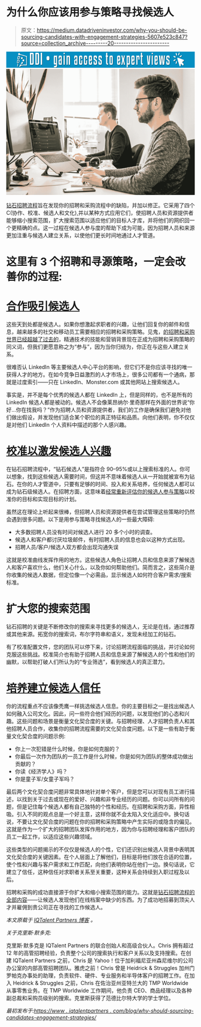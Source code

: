 # 为什么你应该用参与策略寻找候选人

> 原文：<https://medium.datadriveninvestor.com/why-you-should-be-sourcing-candidates-with-engagement-strategies-5607e523c847?source=collection_archive---------20----------------------->

[![](img/fe0b02c560ebdec7a12d890fadcd4914.png)](http://www.track.datadriveninvestor.com/1B9E)![](img/611e338621c59a055ce452b9aa88173b.png)

[钻石招聘流程](https://www.iqtalentpartners.com/blog/evolution-candidate-funnel-diamond-recruiting-infographic/)旨在发现你的招聘和采购流程中的缺陷，并加以修正。它采用了四个 C(协作、校准、候选人和文化),并以某种方式应用它们，使招聘人员和资源提供者能够缩小搜索范围，扩大搜索范围以适应他们的目标人才库，并将他们的网织回一个更精确的点。这一过程在候选人参与度的帮助下成为可能，因为招聘人员和来源更加注重与候选人建立关系，以使他们更长时间地通过人才管道。

# 这里有 3 个招聘和寻源策略，一定会改善你的过程:

# [合作吸引候选人](https://www.iqtalentpartners.com/blog/kickstart-collaboration-workplace/)

这些天到处都是候选人。如果你想激起求职者的兴趣，让他们回复你的邮件和信息，越来越多的社交和移动员工需要相应的招聘和采购策略。见鬼，[的招聘和采购世界已经超越了过去的](https://www.iqtalentpartners.com/blog/chris-murdock-reflecting-20-years-recruiting/)，精通技术的技能和营销背景现在正成为招聘和采购策略的同义词，但我们更愿意称之为“参与”，因为当你归结为，你正在与这些人建立关系。

很难否认 LinkedIn 等主要候选人中心平台的影响，但它们不是你应该寻找的唯一获得人才的地方。在如今竞争日益激烈的人才市场上，很多公司都有一个通病，那就是过度索引——只在 LinkedIn、Monster.com 或其他网站上搜索候选人。

事实是，并不是每个优秀的候选人都在 LinkedIn 上，但是同样的，也不是所有的 LinkedIn 候选人都是被动的。候选人不会像莱昂纳尔·里奇那样在外面的世界说“你好…你在找我吗？”作为招聘人员和资源提供者，我们的工作是确保我们避免对他们做出假设，并发现他们适合某个职位的真正特征和品质。向他们表明，你不仅仅是对他们 LinkedIn 个人资料中描述的那个人感兴趣。

# [校准以激发候选人兴趣](https://www.iqtalentpartners.com/blog/calibrate-your-goals-with-your-client-to-find-the-ideal-candidate/)

在钻石招聘流程中，“钻石候选人”是指符合 90–95%或以上搜索标准的人。你可以想象，找到这些候选人需要时间，但这并不意味着候选人从一开始就被宣布为钻石。在你的人才管道中，只要有足够的时间、投入和关系培养，任何候选人都可以成为钻石级候选人。在招聘方面，这意味着[经常重新评估你的候选人参与策略](https://www.iqtalentpartners.com/how-can-you-improve-your-candidate-engagement-quiz/)以校准你的目标和实现目标的计划。

虽然这在理论上听起来很棒，但招聘人员和资源提供者在尝试管理这些策略时仍然会遇到很多问题。以下是用参与策略寻找候选人的一些最大障碍:

*   大多数招聘人员没有时间对候选人进行 20 多个小时的调查。
*   候选人和客户都讨厌垃圾邮件，有时招聘人员的信息也会以这种方式出现。
*   招聘人员/客户/候选人双方都会出现沟通失误

这就是校准曲线发挥作用的地方。这些候选人角色让招聘人员和信息来源了解候选人和客户喜欢什么，他们关心什么，以及你如何帮助他们。简而言之，这些简介是你收集的候选人数据，但定位像一个必需品，显示候选人如何符合客户需求/搜索标准。

# 扩大您的搜索范围

钻石招聘的关键是不断修改你的搜索来寻找更多的候选人，无论是在线，通过推荐或其他来源。拓宽你的搜索词，布尔字符串和语义，发现未经加工的钻石。

有了校准配置文件，您的团队可以停下来，讨论招聘流程面临的挑战，并讨论如何克服这些挑战。校准简介也有助于招聘人员和信息来源了解候选人的个性和他们的幽默，以帮助打破人们所认为的“专业筛选”，看到候选人的真正潜力。

# [培养建立候选人信任](https://www.iqtalentpartners.com/blog/aligning-company-culture-candidate-recruiters/)

你的流程重点不应该像秃鹰一样挑选候选人信息。你的主要目标之一是找出候选人如何融入公司文化。因此，问一些符合他们经历的问题，以发现他们的心态和兴趣。这些问题和场景是衡量文化契合度的关键。与招聘经理、人才招聘负责人和其他招聘人员合作，收集你的招聘流程需要的文化契合度问题。以下是一些有助于衡量文化契合度的问题示例:

*   你上一次犯错是什么时候，你是如何克服的？
*   你最后一次作为团队的一员工作是什么时候，你是如何为团队的整体成功做出贡献的？
*   你读《经济学人》吗？
*   你是童子军/女童子军吗？

最后两个文化契合度问题非常具体地针对单个客户，但是您可以对现有员工进行描述，以找到关于过去或现在的爱好、兴趣和非专业经历的问题。你可以问所有的问题，但是记住每个候选人都有自己独特的个性和经历。在招聘和采购方面，异性相吸。引入不同的观点总是一个好主意，这样你就不会太陷入文化适应中。换句话说，不要让文化契合度的问题在你的招聘和采购策略中产生实际的或隐含的偏见。这就是作为一个扩大的招聘团队发挥作用的地方，因为你与招聘经理和客户团队的员工一起工作，以适应这些兴趣领域。

这些类型的问题揭示的不仅仅是候选人的个性，它们还识别出候选人背景中表明其文化契合度的关键因素。在个人层面上了解他们，目标是将他们放在合适的位置，使个性和兴趣与客户需求和工作匹配，向他们表明你站在他们一边。换句话说，它建立了信任，这种信任对求职者关系至关重要，这种关系会持续到入职过程及以后。

招聘和采购的成功直接源于你扩大和缩小搜索范围的能力。这就是[钻石招聘流程的全部内容](https://www.iqtalentpartners.com/blog/evolution-candidate-funnel-diamond-recruiting-infographic/)——让候选人发现他们在线档案中缺少的东西。为了成功地招募到顶尖人才并雇佣到贵公司正在寻找的工作候选人。

*本文原载于* [*IQTalent Partners 博客*](https://www.iqtalentpartners.com/blog/why-should-sourcing-candidates-engagement-strategies/) *。*

*关于克里斯·默多克:*

克里斯·默多克是 IQTalent Partners 的联合创始人和高级合伙人。Chris 拥有超过 12 年的高管招聘经验，负责整个公司的搜索执行和客户关系以及支持搜索。在创建 IQTalent Partners 之前，Chris 是 Yahoo！位于加利福尼亚州森尼维尔的公司办公室的内部高管招聘团队。雅虎之前！Chris 曾是 Heidrick & Struggles 加州门罗帕克办事处的助理，负责软件、硬件、专业服务和半导体客户的招聘工作。在加入 Heidrick & Struggles 之前，Chris 在佐治亚州亚特兰大的 TMP Worldwide 从事零售业务。在 TMP Worldwide 工作期间，他负责 CEO、商品经理以及各种副总裁和采购员级别的搜索。克里斯获得了范德比尔特大学的学士学位。

*最初发布于:*[*https://www . iqtalentpartners . com/blog/why-should-sourcing-candidates-engagement-strategies/*](https://www.iqtalentpartners.com/blog/why-should-sourcing-candidates-engagement-strategies/)